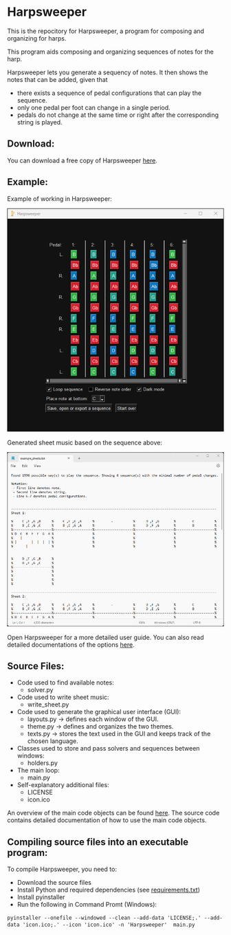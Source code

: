 # Harpsweeper
This is the repocitory for Harpsweeper, a program for composing and organizing for harps. 

This program aids composing and organizing sequences of notes for the harp.

Harpsweeper lets you generate a sequency of notes. It then shows the notes that can be added, given that
 - there exists a sequence of pedal configurations that can play the sequence.
 - only one pedal per foot can change in a single period.
 - pedals do not change at the same time or right after the corresponding string is played.

## Download: 

You can download a free copy of Harpsweeper [here](https://www.dropbox.com/scl/fo/b9piezza5x2jjrh2e3miv/h?rlkey=rs0rz4ggzmhqkvangq15cyj6c&dl=0).

## Example: 

Example of working in Harpsweeper: 

<img src="https://raw.githubusercontent.com/adamreir/harpsweeper/main/example_images/harpsweeper_example.png" alt="drawing" width="700"/>

Generated sheet music based on the sequence above: 

<img src="https://raw.githubusercontent.com/adamreir/harpsweeper/main/example_images/example_sheets.png" alt="drawing" width="700"/>

Open Harpsweeper for a more detailed user guide. You can also read detailed documentations of the options [here](documentation/options_explained.md). 

## Source Files: 
 - Code used to find available notes: 
   - solver.py
 - Code used to write sheet music:
   - write_sheet.py
 - Code used to generate the graphical user interface (GUI):
   - layouts.py -> defines each window of the GUI. 
   - theme.py -> defines and organizes the two themes.
   - texts.py -> stores the text used in the GUI and keeps track of the chosen language.
 - Classes used to store and pass solvers and sequences between windows:
   - holders.py
 - The main loop: 
   - main.py
 - Self-explanatory additional files:
   - LICENSE
   - icon.ico

An overview of the main code objects can be found [here](documentation/main_code_objects.md). The source code contains detailed documentation of how to use the main code objects. 

## Compiling source files into an executable program:

To compile Harpsweeper, you need to:
 - Download the source files
 - Install Python and required dependencies (see [requirements.txt](requirements.txt))
 - Install pyinstaller
 - Run the following in Command Promt (Windows):  
```
pyinstaller --onefile --windowed --clean --add-data 'LICENSE;.' --add-data 'icon.ico;.' --icon 'icon.ico' -n 'Harpsweeper'  main.py
```
